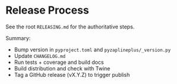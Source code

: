 # Release Process

See the root `RELEASING.md` for the authoritative steps.

Summary:
- Bump version in `pyproject.toml` and `pyzaplineplus/_version.py`
- Update `CHANGELOG.md`
- Run tests + coverage and build docs
- Build distribution and check with Twine
- Tag a GitHub release (vX.Y.Z) to trigger publish

